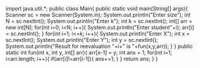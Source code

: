 import java.util.*;
public class Main{
    public static void main(String[] args){
        Scanner sc = new Scanner(System.in);
        System.out.println("Enter size");
        int N = sc.nextInt();
        System.out.println("Enter k");
        int k = sc.nextInt();
        int[] arr = new int[N];
        for(int i=0; i<N; i++){
            System.out.println("Enter student"+i);
            arr[i] = sc.nextInt();
        }
        for(int i=1; i<=k; i++){
            System.out.println("Enter X");
            int x = sc.nextInt();
            System.out.println("Enter Y");
            int y = sc.nextInt();
            System.out.println("Result for reevaluation "+i+" is "+fun(x,y,arr));
        }
    }
        public static int fun(int x, int y, int[] arr){
            arr[x-1]  = y;
            int ans = 1;
            for(int i=1; i<arr.length; i++){
                if(arr[i]!=arr[i-1]){
                    ans+=1;
                }
            }
           return ans;
        }
}
        
